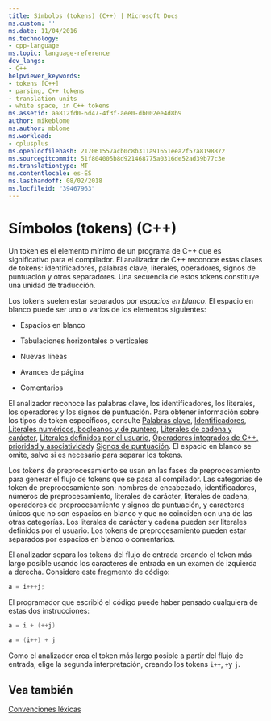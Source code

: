 ```yaml
---
title: Símbolos (tokens) (C++) | Microsoft Docs
ms.custom: ''
ms.date: 11/04/2016
ms.technology:
- cpp-language
ms.topic: language-reference
dev_langs:
- C++
helpviewer_keywords:
- tokens [C++]
- parsing, C++ tokens
- translation units
- white space, in C++ tokens
ms.assetid: aa812fd0-6d47-4f3f-aee0-db002ee4d8b9
author: mikeblome
ms.author: mblome
ms.workload:
- cplusplus
ms.openlocfilehash: 217061557acb0c8b311a91651eea2f57a8198872
ms.sourcegitcommit: 51f804005b8d921468775a0316de52ad39b77c3e
ms.translationtype: MT
ms.contentlocale: es-ES
ms.lasthandoff: 08/02/2018
ms.locfileid: "39467963"
---
```

# <a name="tokens-c"></a>Símbolos (tokens) (C++)
Un token es el elemento mínimo de un programa de C++ que es significativo para el compilador. El analizador de C++ reconoce estas clases de tokens: identificadores, palabras clave, literales, operadores, signos de puntuación y otros separadores. Una secuencia de estos tokens constituye una unidad de traducción.  
  
 Los tokens suelen estar separados por *espacios en blanco*. El espacio en blanco puede ser uno o varios de los elementos siguientes:  
  
-   Espacios en blanco  
  
-   Tabulaciones horizontales o verticales  
  
-   Nuevas líneas  
  
-   Avances de página  
  
-   Comentarios  
  
 El analizador reconoce las palabras clave, los identificadores, los literales, los operadores y los signos de puntuación. Para obtener información sobre los tipos de token específicos, consulte [Palabras clave](../cpp/keywords-cpp.md), [Identificadores](../cpp/identifiers-cpp.md), [Literales numéricos, booleanos y de puntero](../cpp/numeric-boolean-and-pointer-literals-cpp.md), [Literales de cadena y carácter](../cpp/string-and-character-literals-cpp.md), [Literales definidos por el usuario](../cpp/user-defined-literals-cpp.md), [Operadores integrados de C++, prioridad y asociatividad](../cpp/cpp-built-in-operators-precedence-and-associativity.md)y [Signos de puntuación](../cpp/punctuators-cpp.md). El espacio en blanco se omite, salvo si es necesario para separar los tokens.  
  
 Los tokens de preprocesamiento se usan en las fases de preprocesamiento para generar el flujo de tokens que se pasa al compilador. Las categorías de token de preprocesamiento son: nombres de encabezado, identificadores, números de preprocesamiento, literales de carácter, literales de cadena, operadores de preprocesamiento y signos de puntuación, y caracteres únicos que no son espacios en blanco y que no coinciden con una de las otras categorías. Los literales de carácter y cadena pueden ser literales definidos por el usuario. Los tokens de preprocesamiento pueden estar separados por espacios en blanco o comentarios.  
  
 El analizador separa los tokens del flujo de entrada creando el token más largo posible usando los caracteres de entrada en un examen de izquierda a derecha. Considere este fragmento de código:  
  
```cpp 
a = i+++j;  
```  
  
 El programador que escribió el código puede haber pensado cualquiera de estas dos instrucciones:  
  
```cpp 
a = i + (++j)  
  
a = (i++) + j  
```  
  
 Como el analizador crea el token más largo posible a partir del flujo de entrada, elige la segunda interpretación, creando los tokens `i++`, `+`y `j`.  
  
## <a name="see-also"></a>Vea también  
 [Convenciones léxicas](../cpp/lexical-conventions.md)